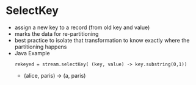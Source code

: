 # SelectKey
- assign a new key to a record (from old key and value)
- marks the data for re-partitioning
- best practice to isolate that transformation to know exactly where the partitioning happens
- Java Example
    ```
    rekeyed = stream.selectKey( (key, value) -> key.substring(0,1))
    ```
    - (alice, paris) -> (a, paris)
